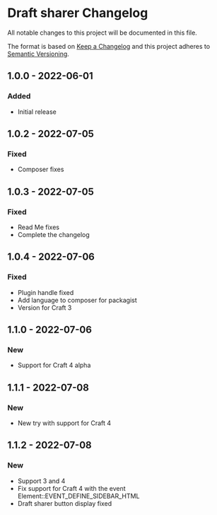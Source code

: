 # Draft sharer Changelog

All notable changes to this project will be documented in this file.

The format is based on [Keep a Changelog](http://keepachangelog.com/) and this project adheres to [Semantic Versioning](http://semver.org/).

## 1.0.0 - 2022-06-01
### Added
- Initial release

## 1.0.2 - 2022-07-05
### Fixed
- Composer fixes

## 1.0.3 - 2022-07-05
### Fixed
- Read Me fixes
- Complete the changelog

## 1.0.4 - 2022-07-06
### Fixed
- Plugin handle fixed
- Add language to composer for packagist
- Version for Craft 3

## 1.1.0 - 2022-07-06
### New
- Support for Craft 4 alpha

## 1.1.1 - 2022-07-08
### New
- New try with support for Craft 4

## 1.1.2 - 2022-07-08
### New
- Support 3 and 4
- Fix support for Craft 4 with the event Element::EVENT_DEFINE_SIDEBAR_HTML
- Draft sharer button display fixed